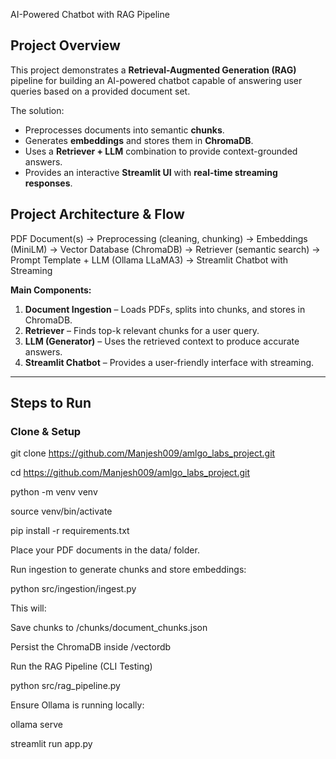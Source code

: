 AI-Powered Chatbot with RAG Pipeline 

## **Project Overview**
This project demonstrates a **Retrieval-Augmented Generation (RAG)** pipeline for building an AI-powered chatbot capable of answering user queries based on a provided document set.  

The solution:
- Preprocesses documents into semantic **chunks**.
- Generates **embeddings** and stores them in **ChromaDB**.
- Uses a **Retriever + LLM** combination to provide context-grounded answers.
- Provides an interactive **Streamlit UI** with **real-time streaming responses**.


## **Project Architecture & Flow**

PDF Document(s)
->
Preprocessing (cleaning, chunking)
->
Embeddings (MiniLM)
->
Vector Database (ChromaDB)
->
Retriever (semantic search)
->
Prompt Template + LLM (Ollama LLaMA3)
->
Streamlit Chatbot with Streaming


**Main Components:**
1. **Document Ingestion** – Loads PDFs, splits into chunks, and stores in ChromaDB.
2. **Retriever** – Finds top-k relevant chunks for a user query.
3. **LLM (Generator)** – Uses the retrieved context to produce accurate answers.
4. **Streamlit Chatbot** – Provides a user-friendly interface with streaming.

---

## **Steps to Run**

### **Clone & Setup**
git clone https://github.com/Manjesh009/amlgo_labs_project.git

cd https://github.com/Manjesh009/amlgo_labs_project.git

python -m venv venv

source venv/bin/activate

pip install -r requirements.txt

Place your PDF documents in the data/ folder.

Run ingestion to generate chunks and store embeddings:

python src/ingestion/ingest.py

This will:

Save chunks to /chunks/document_chunks.json

Persist the ChromaDB inside /vectordb

Run the RAG Pipeline (CLI Testing)

python src/rag_pipeline.py

Ensure Ollama is running locally:

ollama serve

streamlit run app.py

